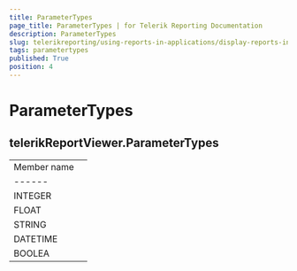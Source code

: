 ```yaml
---
title: ParameterTypes
page_title: ParameterTypes | for Telerik Reporting Documentation
description: ParameterTypes
slug: telerikreporting/using-reports-in-applications/display-reports-in-applications/web-application/html5-report-viewer/api-reference/telerikreportviewer-namespace/parametertypes
tags: parametertypes
published: True
position: 4
---
```


# ParameterTypes



## telerikReportViewer.ParameterTypes

|   |   |
| ------ | ------ |
 Member name |
| ------ |
|INTEGER|
|FLOAT|
|STRING|
|DATETIME|
|BOOLEA|

